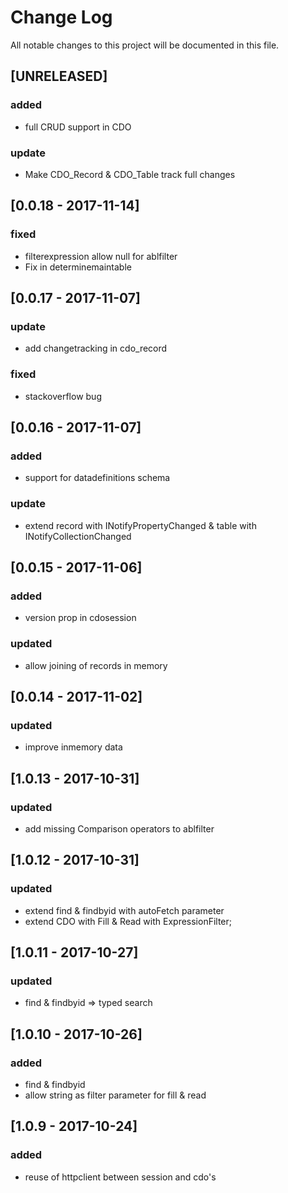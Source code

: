# Change Log
All notable changes to this project will be documented in this file.

## [UNRELEASED]
### added
- full CRUD support in CDO
### update
- Make CDO_Record & CDO_Table track full changes

## [0.0.18 - 2017-11-14]
### fixed
- filterexpression allow null for ablfilter
- Fix in determinemaintable

## [0.0.17 - 2017-11-07]
### update
- add changetracking in cdo_record

### fixed
- stackoverflow bug

## [0.0.16 - 2017-11-07]
### added
- support for datadefinitions schema
### update
- extend record with INotifyPropertyChanged & table with INotifyCollectionChanged

## [0.0.15 - 2017-11-06]
### added
- version prop in cdosession
### updated
- allow joining of records in memory

## [0.0.14 - 2017-11-02]
### updated
- improve inmemory data

## [1.0.13 - 2017-10-31]
### updated
- add missing Comparison operators to ablfilter

## [1.0.12 - 2017-10-31]
### updated
- extend find & findbyid with autoFetch parameter
- extend CDO with  Fill & Read with ExpressionFilter;

## [1.0.11 - 2017-10-27]
### updated
- find & findbyid => typed search

## [1.0.10 - 2017-10-26]
### added
- find & findbyid
- allow string as filter parameter for fill & read

## [1.0.9 - 2017-10-24]
### added
- reuse of httpclient between session and cdo's
